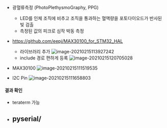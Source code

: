 






- 광혈류측정 (PhotoPlethysmoGraphy, PPG)
  - LED를 인체 조직에 비추고 조직을 통과하는 혈액량을 포토다이오드가 반사된 빛 검출
  - 측정된 값의 피크로 심작 박동 측정





- https://github.com/eepj/MAX30100_for_STM32_HAL
  - 라이브러리 추가
    ![image-20210215113927242](C:\Users\JJW_N-771\Desktop\stmpjt\6_ADC_I2C\README.assets\image-20210215113927242.png)
  - include 경로 편하게 등록
    ![image-20210215120705028](C:\Users\JJW_N-771\Desktop\stmpjt\6_ADC_I2C\README.assets\image-20210215120705028.png)







- MAX30100
  ![image-20210215111519535](C:\Users\JJW_N-771\AppData\Roaming\Typora\typora-user-images\image-20210215111519535.png)



- I2C Pin
  ![image-20210215111658803](C:\Users\JJW_N-771\AppData\Roaming\Typora\typora-user-images\image-20210215111658803.png)







#### 결과 확인

- teraterm 가능
- pyserial/
  - 

